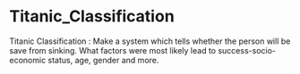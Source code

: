 # Titanic_Classification
Titanic Classification : Make a system which tells whether the person will be save from sinking. What factors were most likely lead to success-socio-economic status, age, gender and more.
